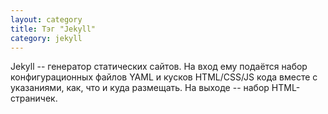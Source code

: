 ```yaml
---
layout: category
title: Тэг "Jekyll"
category: jekyll
---
```

Jekyll -- генератор статических сайтов. На вход ему подаётся набор конфигурационных файлов YAML и кусков HTML/CSS/JS кода вместе с указаниями, как, что и куда размещать. На выходе -- набор HTML-страничек.